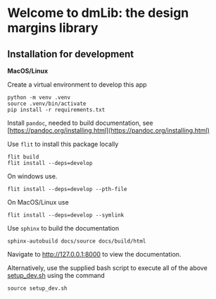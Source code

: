 # Welcome to dmLib: the design margins library

## Installation for development

**MacOS/Linux**

Create a virtual environment to develop this app

```
python -m venv .venv
source .venv/bin/activate
pip install -r requirements.txt
```

Install ``pandoc``, needed to build documentation, see [https://pandoc.org/installing.html](https://pandoc.org/installing.html) 

Use ``flit`` to install this package locally

```
flit build
flit install --deps=develop
```

On windows use.
```
flit install --deps=develop --pth-file
```
On MacOS/Linux use
```
flit install --deps=develop --symlink
```

Use ``sphinx`` to build the documentation

```
sphinx-autobuild docs/source docs/build/html
```

Navigate to <http://127.0.0.1:8000> to view the documentation.

Alternatively, use the supplied bash script to execute all of the above [setup_dev.sh](setup_dev.sh) using the command 

```
source setup_dev.sh
```